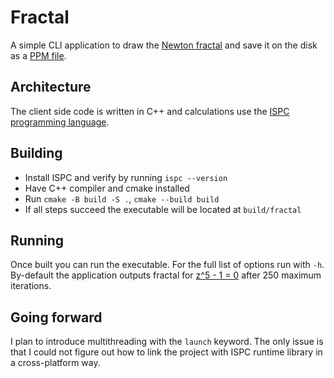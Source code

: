# Fractal

A simple CLI application to draw the [Newton fractal](https://en.wikipedia.org/wiki/Newton_fractal)
and save it on the disk as a [PPM file](https://netpbm.sourceforge.net/doc/ppm.html).

## Architecture

The client side code is written in C++ and calculations use the [ISPC programming language](https://ispc.github.io/).

## Building

 - Install ISPC and verify by running `ispc --version`
 - Have C++ compiler and cmake installed
 - Run `cmake -B build -S .`, `cmake --build build`
 - If all steps succeed the executable will be located at `build/fractal`

## Running

Once built you can run the executable. For the full list of options run with `-h`.
By-default the application outputs fractal for [z^5 - 1 = 0](https://commons.wikimedia.org/wiki/File:Newtroot_1_0_0_0_0_m1.png) after 250 maximum iterations.

## Going forward

I plan to introduce multithreading with the `launch` keyword. The only issue is that
I could not figure out how to link the project with ISPC runtime library in a cross-platform way.
